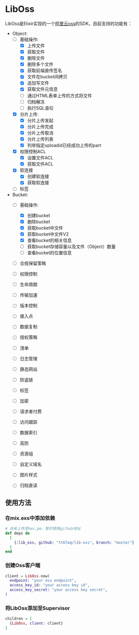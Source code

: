 # LibOss

LibOss是Elixir实现的一个[阿里云oss](https://help.aliyun.com/product/31815.html)的SDK，目前支持的功能有：

- Object:
  - [ ] 基础操作:
    - [x] 上传文件
    - [x] 获取文件
    - [x] 删除文件
    - [x] 删除多个文件
    - [x] 获取前端直传签名
    - [x] 文件在bucket间拷贝
    - [x] 追加写文件
    - [x] 获取文件元信息
    - [ ] 通过HTML表单上传的方式将文件
    - [ ] 归档解冻
    - [ ] 执行SQL语句

  - [x] 分片上传:
    - [x] 分片上传发起
    - [x] 分片上传完成
    - [x] 分片上传取消
    - [x] 分片上传列表
    - [x] 列举指定uploadid已经成功上传的part

  - [x] 权限控制ACL
    - [x] 设置文件ACL
    - [x] 获取文件ACL
  - [x] 软连接
    - [x] 创建软连接
    - [x] 获取软连接
  - [ ] 标签
 
- Bucket:
  - [ ] 基础操作:
    - [x] 创建bucket
    - [x] 删除bucket
    - [x] 获取bucket中文件
    - [x] 获取bucket中文件V2
    - [x] 查看bucket的相关信息
    - [ ] 获取bucket存储容量以及文件（Object）数量
    - [ ] 查看bucket的位置信息

  - [ ] 合规保留策略
  - [ ] 权限控制
  - [ ] 生命周期
  - [ ] 传输加速
  - [ ] 版本控制
  - [ ] 接入点
  - [ ] 数据复制
  - [ ] 授权策略
  - [ ] 清单
  - [ ] 日志管理
  - [ ] 静态网站
  - [ ] 防盗链
  - [ ] 标签
  - [ ] 加密
  - [ ] 请求者付费
  - [ ] 访问跟踪
  - [ ] 数据索引
  - [ ] 高防
  - [ ] 资源组
  - [ ] 自定义域名
  - [ ] 图片样式
  - [ ] 归档直读


## 使用方法

### 在mix.exs中添加依赖

```elixir
# 尚未上传至hex.pm，暂时使用github地址
def deps do
  [
    {:lib_oss, github: "tt67wq/lib-oss", branch: "master"}
  ]
end
```


### 创建Oss客户端

```elixir
client = LibOss.new(
  endpoint: "your oss endpoint",
  access_key_id: "your access key id",
  access_key_secret: "your access key secret",
)
```

### 将LibOss添加至Supervisor

```elixir
children = [
  {LibOss, client: client}
]
```

